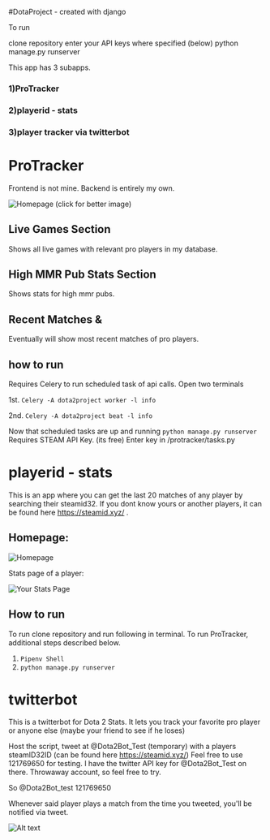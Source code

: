 #DotaProject - created with django

To run

clone repository
enter your API keys where specified (below)
python manage.py runserver

This app has 3 subapps.

### 1)ProTracker ###
### 2)playerid - stats ###
### 3)player tracker via twitterbot ###

# ProTracker #

Frontend is not mine. Backend is entirely my own.

![Homepage](http://puu.sh/DWx9S/df001079e3.jpg) (click for better image)


## Live Games Section ##

Shows all live games with relevant pro players in my database.

## High MMR Pub Stats Section ##

Shows stats for high mmr pubs.

## Recent Matches & ## 

Eventually will show most recent matches of pro players.

## how to run ##

Requires Celery to run scheduled task of api calls.
Open two terminals

1st. `Celery -A dota2project worker -l info`

2nd. `Celery -A dota2project beat -l info`

Now that scheduled tasks are up and running
`python manage.py runserver`
Requires STEAM API Key. (its free) Enter key in /protracker/tasks.py


## 

# playerid - stats #

This is an app where you can get the last 20 matches of any player by searching their steamid32. If you dont know yours or another players, it can be found here https://steamid.xyz/ .

## Homepage: ## 
![Homepage](http://puu.sh/DNCtR/2f3061ef6b.png)


Stats page of a player:

![Your Stats Page](http://puu.sh/DNCuI/688c22ae15.png)

## How to run ##

To run clone repository and run following in terminal. To run ProTracker, additional steps described below.

1) `Pipenv Shell`
2) `python manage.py runserver`


# twitterbot #

This is a twitterbot for Dota 2 Stats. It lets you track your favorite pro player or anyone else (maybe your friend to see if he loses)

Host the script, tweet at @Dota2Bot_Test (temporary) with a players steamID32ID (can be found here https://steamid.xyz/) Feel free to use 121769650 for testing. I have the twitter API key for @Dota2Bot_Test on there. Throwaway account, so feel free to try.

So @Dota2Bot_test  121769650

Whenever said player plays a match from the time you tweeted, you'll be notified via tweet.
 

![Alt text](http://puu.sh/DTr9l/c78861a7db.png "Example")



